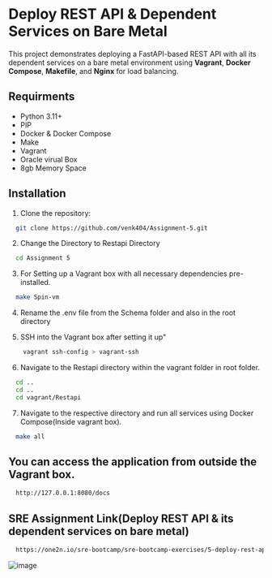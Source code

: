# Deploy REST API & Dependent Services on Bare Metal

This project demonstrates deploying a FastAPI-based REST API with all its dependent services on a bare metal environment using **Vagrant**, **Docker Compose**, **Makefile**, and **Nginx** for load balancing.


## Requirments
- Python 3.11+
- PIP
- Docker & Docker Compose
- Make
- Vagrant
- Oracle virual Box
- 8gb Memory Space

## Installation
1) Clone the repository:

```bash
  git clone https://github.com/venk404/Assignment-5.git
```

2) Change the Directory to Restapi Directory

```bash
  cd Assignment 5
```

3) For Setting up a Vagrant box with all necessary dependencies pre-installed.

```bash
  make Spin-vm
```

4) Rename the .env file from the Schema folder and also in the root directory

5) SSH into the Vagrant box after setting it up"
```bash
    vagrant ssh-config > vagrant-ssh
```
6) Navigate to the Restapi directory within the vagrant folder in root folder.
```bash
  cd ..
  cd ..
  cd vagrant/Restapi
```

7) Navigate to the respective directory and run all services using Docker Compose(Inside vagrant box).

```bash
  make all
```
## You can access the application from outside the Vagrant box.

```bash
  http://127.0.0.1:8080/docs
```



## SRE Assignment Link(Deploy REST API & its dependent services on bare metal)

```bash
  https://one2n.io/sre-bootcamp/sre-bootcamp-exercises/5-deploy-rest-api-its-dependent-services-on-bare-metal
```
![image](https://www.notion.so/image/https%3A%2F%2Fprod-files-secure.s3.us-west-2.amazonaws.com%2F9ce3a364-243d-4bf8-803e-331bbc517340%2F41791756-404b-4773-a7b2-f4767095d272%2Fvagrant-deployment.png?table=block&id=f93e1a64-1cf8-4fc6-beab-1ae82d71857c&cache=v2)

